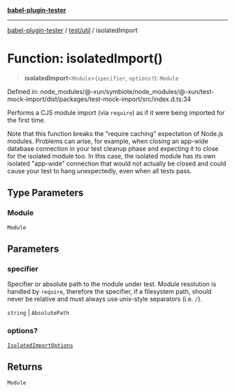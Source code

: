 [**babel-plugin-tester**](../../../README.md)

***

[babel-plugin-tester](../../../README.md) / [test/util](../README.md) / isolatedImport

# Function: isolatedImport()

> **isolatedImport**\<`Module`\>(`specifier`, `options?`): `Module`

Defined in: node\_modules/@-xun/symbiote/node\_modules/@-xun/test-mock-import/dist/packages/test-mock-import/src/index.d.ts:34

Performs a CJS module import (via `require`) as if it were being imported for
the first time.

Note that this function breaks the "require caching" expectation of Node.js
modules. Problems can arise, for example, when closing an app-wide database
connection in your test cleanup phase and expecting it to close for the
isolated module too. In this case, the isolated module has its own isolated
"app-wide" connection that would not actually be closed and could cause your
test to hang unexpectedly, even when all tests pass.

## Type Parameters

### Module

`Module`

## Parameters

### specifier

Specifier or absolute path to the module under test. Module resolution is
handled by `require`, therefore the specifier, if a filesystem path, should
never be relative and must always use unix-style separators (i.e. `/`).

`string` | `AbsolutePath`

### options?

[`IsolatedImportOptions`](../type-aliases/IsolatedImportOptions.md)

## Returns

`Module`
